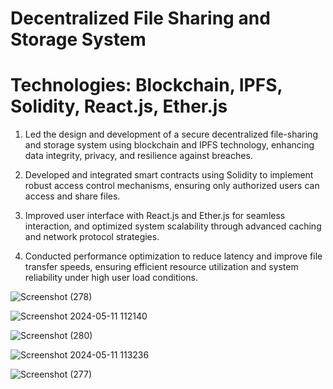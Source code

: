 # Decentralized File Sharing and Storage System

# Technologies: Blockchain, IPFS, Solidity, React.js, Ether.js

1. Led the design and development of a secure decentralized file-sharing and storage system using blockchain and IPFS technology, enhancing data integrity, privacy, and resilience against breaches.
   
2. Developed and integrated smart contracts using Solidity to implement robust access control mechanisms, ensuring only authorized users can access and share files.
   
3. Improved user interface with React.js and Ether.js for seamless interaction, and optimized system scalability through advanced caching and network protocol strategies.
   
4. Conducted performance optimization to reduce latency and improve file transfer speeds, ensuring efficient resource utilization and system reliability under high user load conditions.

![Screenshot (278)](https://github.com/anuragrathour132002/Decentralized-File-Sharing-and-Storage-System/assets/83803557/7292a447-0ddf-44a2-8656-43b1926872db)

![Screenshot 2024-05-11 112140](https://github.com/anuragrathour132002/Decentralized-File-Sharing-and-Storage-System/assets/83803557/8e42b3cf-d698-49fe-bcdd-33942f3caa67)

![Screenshot (280)](https://github.com/anuragrathour132002/Decentralized-File-Sharing-and-Storage-System/assets/83803557/4b483fcc-1625-48ab-8eb7-95fa8c632446)

![Screenshot 2024-05-11 113236](https://github.com/anuragrathour132002/Decentralized-File-Sharing-and-Storage-System/assets/83803557/cd58022a-9f97-44af-93fa-0d7f63665dad)

![Screenshot (277)](https://github.com/anuragrathour132002/Decentralized-File-Sharing-and-Storage-System/assets/83803557/67525229-1656-42a2-90f9-8091c74f2099)

